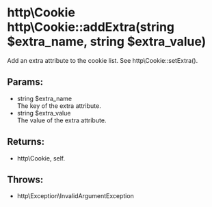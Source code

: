 # http\Cookie http\Cookie::addExtra(string $extra_name, string $extra_value)

Add an extra attribute to the cookie list.
See http\Cookie::setExtra().

## Params:

* string $extra_name  
  The key of the extra attribute.
* string $extra_value  
  The value of the extra attribute.

## Returns:

* http\Cookie, self.

## Throws:

* http\Exception\InvalidArgumentException
